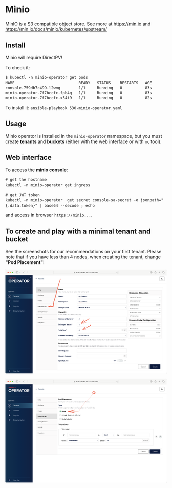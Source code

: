 # Minio

MinIO is a S3 compatible object store. See more at https://min.io and https://min.io/docs/minio/kubernetes/upstream/

## Install

Minio will require DirectPV!

To check it: 

```
$ kubectl -n minio-operator get pods
NAME                            READY   STATUS    RESTARTS   AGE
console-759db7c499-l2wmg        1/1     Running   0          83s
minio-operator-7f7bccfc-fpb4q   1/1     Running   0          83s
minio-operator-7f7bccfc-x54t9   1/1     Running   0          82s
```

To install it: `ansible-playbook 530-minio-operator.yaml`

## Usage

Minio operator is installed in the `minio-operator` namespace, but you must create __tenants__ and __buckets__ (either with the web interface or with `mc` tool).

## Web interface

To access the **minio console**:

```
# get the hostname
kubectl -n minio-operator get ingress

# get JWT token
kubectl -n minio-operator  get secret console-sa-secret -o jsonpath="{.data.token}" | base64 --decode ; echo 
```

and access in browser `https://minio...`.

## To create and play with a minimal tenant and bucket

See the screenshots for our recommendations on your first tenant. Please note that if you have less than 4 nodes, when creating the tenant, change **"Pod Placement"**!

![](minio1.png "")

![](minio2.png "")


